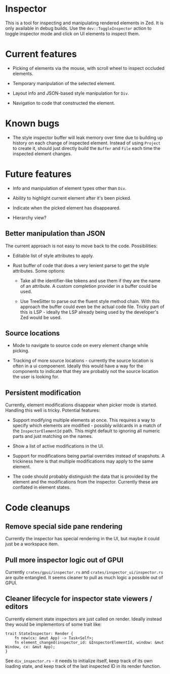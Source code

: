 # Inspector

This is a tool for inspecting and manipulating rendered elements in Zed. It is
only available in debug builds. Use the `dev::ToggleInspector` action to toggle
inspector mode and click on UI elements to inspect them.

# Current features

* Picking of elements via the mouse, with scroll wheel to inspect occluded elements.

* Temporary manipulation of the selected element.

* Layout info and JSON-based style manipulation for `Div`.

* Navigation to code that constructed the element.

# Known bugs

* The style inspector buffer will leak memory over time due to building up
history on each change of inspected element. Instead of using `Project` to
create it, should just directly build the `Buffer` and `File` each time the inspected element changes.

# Future features

* Info and manipulation of element types other than `Div`.

* Ability to highlight current element after it's been picked.

* Indicate when the picked element has disappeared.

* Hierarchy view?

## Better manipulation than JSON

The current approach is not easy to move back to the code. Possibilities:

* Editable list of style attributes to apply.

* Rust buffer of code that does a very lenient parse to get the style attributes. Some options:

  - Take all the identifier-like tokens and use them if they are the name of an attribute. A custom completion provider in a buffer could be used.

  - Use TreeSitter to parse out the fluent style method chain. With this approach the buffer could even be the actual code file. Tricky part of this is LSP - ideally the LSP already being used by the developer's Zed would be used.

## Source locations

* Mode to navigate to source code on every element change while picking.

* Tracking of more source locations - currently the source location is often in a ui compoenent. Ideally this would have a way for the components to indicate that they are probably not the source location the user is looking for.

## Persistent modification

Currently, element modifications disappear when picker mode is started. Handling this well is tricky. Potential features:

* Support modifying multiple elements at once. This requires a way to specify which elements are modified - possibly wildcards in a match of the `InspectorElementId` path. This might default to ignoring all numeric parts and just matching on the names.

* Show a list of active modifications in the UI.

* Support for modifications being partial overrides instead of snapshots. A trickiness here is that multiple modifications may apply to the same element.

* The code should probably distinguish the data that is provided by the element and the modifications from the inspector. Currently these are conflated in element states.

# Code cleanups

## Remove special side pane rendering

Currently the inspector has special rendering in the UI, but maybe it could just be a workspace item.

## Pull more inspector logic out of GPUI

Currently `crates/gpui/inspector.rs` and `crates/inspector_ui/inspector.rs` are quite entangled.  It seems cleaner to pull as much logic a possible out of GPUI.

## Cleaner lifecycle for inspector state viewers / editors

Currently element state inspectors are just called on render. Ideally instead they would be implementors of some trait like:

```
trait StateInspector: Render {
    fn new(cx: &mut App) -> Task<Self>;
    fn element_changed(inspector_id: &InspectorElementId, window: &mut Window, cx: &mut App);
}
```

See `div_inspector.rs` - it needs to initialize itself, keep track of its own loading state, and keep track of the last inspected ID in its render function.
